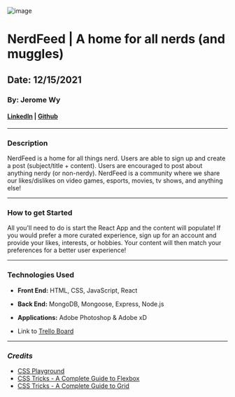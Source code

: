 ![image](https://i.imgur.com/QUPmgFY.png)

# NerdFeed | A home for all nerds (and muggles)

## Date: 12/15/2021

### By: Jerome Wy

#### [LinkedIn](https://www.linkedin.com/in/jerome-wy-367bb85b/) | [Github](https://github.com/jerome-wy)

---

### Description

NerdFeed is a home for all things nerd. Users are able to sign up and create a post (subject/title + content). Users are encouraged to post about anything nerdy (or non-nerdy). NerdFeed is a community where we share our likes/dislikes on video games, esports, movies, tv shows, and anything else!

---

### How to get Started

All you'll need to do is start the React App and the content will populate! If you would prefer a more curated experience, sign up for an account and provide your likes, interests, or hobbies. Your content will then match your preferences for a better user experience!

---

### Technologies Used

- **Front End:** HTML, CSS, JavaScript, React
- **Back End:** MongoDB, Mongoose, Express, Node.js
- **Applications:** Adobe Photoshop & Adobe xD

- Link to [Trello Board](https://trello.com/b/QM02MyMf/nerdfeed-all-muggles-are-welcome-to-nerd-out)

---

### **_Credits_**

- [CSS Playground](https://css-playground.com/view/55/css-transition-playground-with-hover)
- [CSS Tricks - A Complete Guide to Flexbox](https://css-tricks.com/snippets/css/a-guide-to-flexbox/)
- [CSS Tricks - A Complete Guide to Grid](https://css-tricks.com/snippets/css/complete-guide-grid/)
